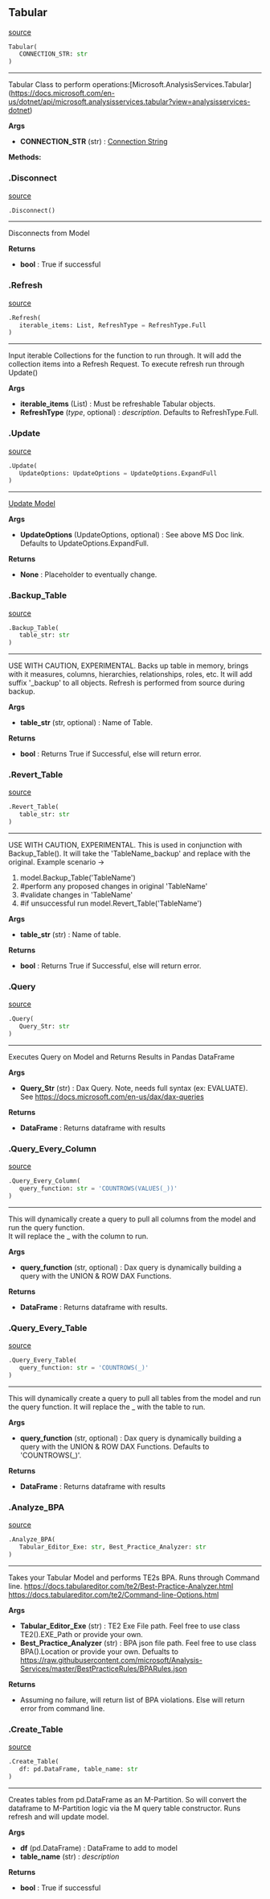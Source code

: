 #


## Tabular
[source](https://github.com/Curts0/PyTabular\blob\master\pytabular/pytabular.py\#L28)
```python 
Tabular(
   CONNECTION_STR: str
)
```


---
Tabular Class to perform operations:\[Microsoft.AnalysisServices.Tabular](https://docs.microsoft.com/en-us/dotnet/api/microsoft.analysisservices.tabular?view=analysisservices-dotnet)


**Args**

* **CONNECTION_STR** (str) : [Connection String](https://docs.microsoft.com/en-us/analysis-services/instances/connection-string-properties-analysis-services?view=asallproducts-allversions)



**Methods:**


### .Disconnect
[source](https://github.com/Curts0/PyTabular\blob\master\pytabular/pytabular.py\#L56)
```python
.Disconnect()
```

---
Disconnects from Model


**Returns**

* **bool**  : True if successful


### .Refresh
[source](https://github.com/Curts0/PyTabular\blob\master\pytabular/pytabular.py\#L71)
```python
.Refresh(
   iterable_items: List, RefreshType = RefreshType.Full
)
```

---
Input iterable Collections for the function to run through.
It will add the collection items into a Refresh Request.
To execute refresh run through Update()


**Args**

* **iterable_items** (List) : Must be refreshable Tabular objects.
* **RefreshType** (_type_, optional) : _description_. Defaults to RefreshType.Full.


### .Update
[source](https://github.com/Curts0/PyTabular\blob\master\pytabular/pytabular.py\#L83)
```python
.Update(
   UpdateOptions: UpdateOptions = UpdateOptions.ExpandFull
)
```

---
[Update Model](https://docs.microsoft.com/en-us/dotnet/api/microsoft.analysisservices.majorobject.update?view=analysisservices-dotnet#microsoft-analysisservices-majorobject-update(microsoft-analysisservices-updateoptions))


**Args**

* **UpdateOptions** (UpdateOptions, optional) : See above MS Doc link. Defaults to UpdateOptions.ExpandFull.


**Returns**

* **None**  : Placeholder to eventually change.


### .Backup_Table
[source](https://github.com/Curts0/PyTabular\blob\master\pytabular/pytabular.py\#L94)
```python
.Backup_Table(
   table_str: str
)
```

---
USE WITH CAUTION, EXPERIMENTAL. Backs up table in memory, brings with it measures, columns, hierarchies, relationships, roles, etc.
It will add suffix '_backup' to all objects.
Refresh is performed from source during backup.


**Args**

* **table_str** (str, optional) : Name of Table.


**Returns**

* **bool**  : Returns True if Successful, else will return error.


### .Revert_Table
[source](https://github.com/Curts0/PyTabular\blob\master\pytabular/pytabular.py\#L161)
```python
.Revert_Table(
   table_str: str
)
```

---
USE WITH CAUTION, EXPERIMENTAL. This is used in conjunction with Backup_Table().
It will take the 'TableName_backup' and replace with the original.
Example scenario -> 
1. model.Backup_Table('TableName')
2. #perform any proposed changes in original 'TableName'
3. #validate changes in 'TableName'
4. #if unsuccessful run model.Revert_Table('TableName')


**Args**

* **table_str** (str) : Name of table.


**Returns**

* **bool**  : Returns True if Successful, else will return error.


### .Query
[source](https://github.com/Curts0/PyTabular\blob\master\pytabular/pytabular.py\#L229)
```python
.Query(
   Query_Str: str
)
```

---
Executes Query on Model and Returns Results in Pandas DataFrame


**Args**

* **Query_Str** (str) : Dax Query. Note, needs full syntax (ex: EVALUATE). See https://docs.microsoft.com/en-us/dax/dax-queries 


**Returns**

* **DataFrame**  : Returns dataframe with results


### .Query_Every_Column
[source](https://github.com/Curts0/PyTabular\blob\master\pytabular/pytabular.py\#L259)
```python
.Query_Every_Column(
   query_function: str = 'COUNTROWS(VALUES(_))'
)
```

---
This will dynamically create a query to pull all columns from the model and run the query function.
<br/>It will replace the _ with the column to run.


**Args**

* **query_function** (str, optional) : Dax query is dynamically building a query with the UNION & ROW DAX Functions.


**Returns**

* **DataFrame**  : Returns dataframe with results.


### .Query_Every_Table
[source](https://github.com/Curts0/PyTabular\blob\master\pytabular/pytabular.py\#L281)
```python
.Query_Every_Table(
   query_function: str = 'COUNTROWS(_)'
)
```

---
This will dynamically create a query to pull all tables from the model and run the query function.
It will replace the _ with the table to run.


**Args**

* **query_function** (str, optional) : Dax query is dynamically building a query with the UNION & ROW DAX Functions. Defaults to 'COUNTROWS(_)'.


**Returns**

* **DataFrame**  : Returns dataframe with results


### .Analyze_BPA
[source](https://github.com/Curts0/PyTabular\blob\master\pytabular/pytabular.py\#L301)
```python
.Analyze_BPA(
   Tabular_Editor_Exe: str, Best_Practice_Analyzer: str
)
```

---
Takes your Tabular Model and performs TE2s BPA. Runs through Command line.
https://docs.tabulareditor.com/te2/Best-Practice-Analyzer.html
https://docs.tabulareditor.com/te2/Command-line-Options.html


**Args**

* **Tabular_Editor_Exe** (str) : TE2 Exe File path. Feel free to use class TE2().EXE_Path or provide your own.
* **Best_Practice_Analyzer** (str) : BPA json file path. Feel free to use class BPA().Location or provide your own. Defualts to        https://raw.githubusercontent.com/microsoft/Analysis-Services/master/BestPracticeRules/BPARules.json


**Returns**

* Assuming no failure, will return list of BPA violations. Else will return error from command line.


### .Create_Table
[source](https://github.com/Curts0/PyTabular\blob\master\pytabular/pytabular.py\#L325)
```python
.Create_Table(
   df: pd.DataFrame, table_name: str
)
```

---
Creates tables from pd.DataFrame as an M-Partition. 
So will convert the dataframe to M-Partition logic via the M query table constructor.
Runs refresh and will update model.


**Args**

* **df** (pd.DataFrame) : DataFrame to add to model
* **table_name** (str) : _description_


**Returns**

* **bool**  : True if successful

